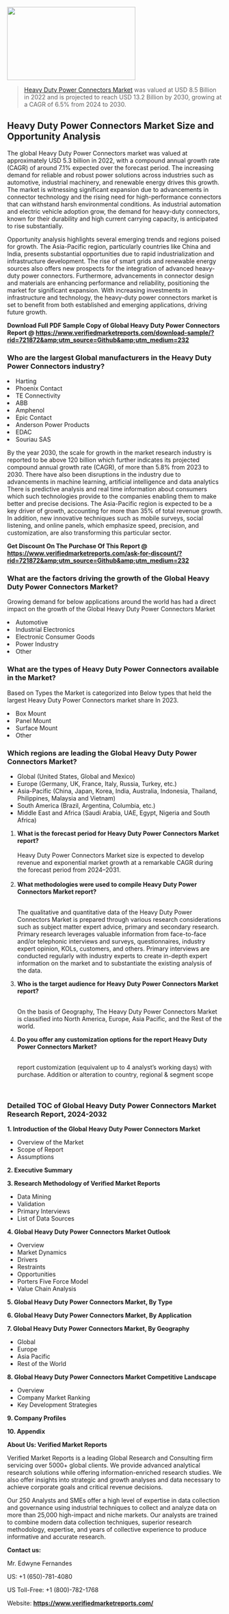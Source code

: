 <img src="https://ffe5etoiles.com/wp-content/uploads/2024/12/MST1-300x171.png" alt="" width="300" height="171" class="alignnone size-medium wp-image-20088" /><blockquote><p><p><a href="https://www.verifiedmarketreports.com/download-sample/?rid=721872&utm_source=Github&utm_medium=232" target="_blank">Heavy Duty Power Connectors Market</a> was valued at USD 8.5 Billion in 2022 and is projected to reach USD 13.2 Billion by 2030, growing at a CAGR of 6.5% from 2024 to 2030.</p></blockquote><p><h2>Heavy Duty Power Connectors Market Size and Opportunity Analysis</h2><p>The global Heavy Duty Power Connectors market was valued at approximately USD 5.3 billion in 2022, with a compound annual growth rate (CAGR) of around 7.1% expected over the forecast period. The increasing demand for reliable and robust power solutions across industries such as automotive, industrial machinery, and renewable energy drives this growth. The market is witnessing significant expansion due to advancements in connector technology and the rising need for high-performance connectors that can withstand harsh environmental conditions. As industrial automation and electric vehicle adoption grow, the demand for heavy-duty connectors, known for their durability and high current carrying capacity, is anticipated to rise substantially.</p><p>Opportunity analysis highlights several emerging trends and regions poised for growth. The Asia-Pacific region, particularly countries like China and India, presents substantial opportunities due to rapid industrialization and infrastructure development. The rise of smart grids and renewable energy sources also offers new prospects for the integration of advanced heavy-duty power connectors. Furthermore, advancements in connector design and materials are enhancing performance and reliability, positioning the market for significant expansion. With increasing investments in infrastructure and technology, the heavy-duty power connectors market is set to benefit from both established and emerging applications, driving future growth.</p></p><p class=""><strong>Download Full PDF Sample Copy of Global Heavy Duty Power Connectors Report @ <a href="https://www.verifiedmarketreports.com/download-sample/?rid=721872&amp;utm_source=Github&amp;utm_medium=232" target="_blank">https://www.verifiedmarketreports.com/download-sample/?rid=721872&amp;utm_source=Github&amp;utm_medium=232</a></strong></p><h3 id="" class="">Who are the largest Global manufacturers in the Heavy Duty Power Connectors industry?</h3><p><li>Harting</li><li> Phoenix Contact</li><li> TE Connectivity</li><li> ABB</li><li> Amphenol</li><li> Epic Contact</li><li> Anderson Power Products</li><li> EDAC</li><li> Souriau SAS</li></p><div class=""><div class="" dir="" data-message-author-role="" data-message-id="" data-message-model-slug=""><div class=""><div class=""><div class=""><div class="" dir="" data-message-author-role="" data-message-id="" data-message-model-slug=""><div class=""><div class=""><p>By the year 2030, the scale for growth in the market research industry is reported to be above 120 billion which further indicates its projected compound annual growth rate (CAGR), of more than 5.8% from 2023 to 2030. There have also been disruptions in the industry due to advancements in machine learning, artificial intelligence and data analytics There is predictive analysis and real time information about consumers which such technologies provide to the companies enabling them to make better and precise decisions. The Asia-Pacific region is expected to be a key driver of growth, accounting for more than 35% of total revenue growth. In addition, new innovative techniques such as mobile surveys, social listening, and online panels, which emphasize speed, precision, and customization, are also transforming this particular sector.</p><p><strong>Get Discount On The Purchase Of This Report @&nbsp; <a href="https://www.verifiedmarketreports.com/ask-for-discount/?rid=721872&amp;utm_source=Github&amp;utm_medium=232" target="_blank">https://www.verifiedmarketreports.com/ask-for-discount/?rid=721872&amp;utm_source=Github&amp;utm_medium=232</a></strong></p></div></div></div></div></div></div></div></div><h3 id="" class="">What are the factors driving the growth of the Global Heavy Duty Power Connectors Market?</h3><p id="" class="">Growing demand for below applications around the world has had a direct impact on the growth of the Global Heavy Duty Power Connectors Market</p><p id="" class=""><li>Automotive</li><li> Industrial Electronics</li><li> Electronic Consumer Goods</li><li> Power Industry</li><li> Other</li></p><h3 id="" class="">What are the types of Heavy Duty Power Connectors available in the Market?</h3><p id="" class="">Based on Types the Market is categorized into Below types that held the largest Heavy Duty Power Connectors market share In 2023.</p><p id="" class=""><li>Box Mount</li><li> Panel Mount</li><li> Surface Mount</li><li> Other</li></p><h3 id="" class="">Which regions are leading the Global Heavy Duty Power Connectors Market?</h3><ul><li>Global (United States, Global and Mexico)</li><li>Europe (Germany, UK, France, Italy, Russia, Turkey, etc.)</li><li>Asia-Pacific (China, Japan, Korea, India, Australia, Indonesia, Thailand, Philippines, Malaysia and Vietnam)</li><li>South America (Brazil, Argentina, Columbia, etc.)</li><li>Middle East and Africa (Saudi Arabia, UAE, Egypt, Nigeria and South Africa)</li></ul><p><ol><li><strong>What is the forecast period for Heavy Duty Power Connectors Market report?<br /></strong><br /><span data-sheets-root="1" data-sheets-value="{&quot;1&quot;:2,&quot;2&quot;:&quot;XXXX size is expected to develop revenue and exponential market growth at a remarkable CAGR during the forecast period from 2024&ndash;2030.&quot;}" data-sheets-userformat="{&quot;2&quot;:12674,&quot;4&quot;:{&quot;1&quot;:2,&quot;2&quot;:16776960},&quot;10&quot;:2,&quot;11&quot;:0,&quot;15&quot;:&quot;Arial&quot;,&quot;16&quot;:12}">Heavy Duty Power Connectors Market size is expected to develop revenue and exponential market growth at a remarkable CAGR during the forecast period from 2024&ndash;2031.</span><br /><br /></li><li><strong>What methodologies were used to compile Heavy Duty Power Connectors Market report?<br /><br /></strong><p>The qualitative and quantitative data of the&nbsp;Heavy Duty Power Connectors Market is prepared through various research considerations such as subject matter expert advice, primary and secondary research. Primary research leverages valuable information from face-to-face and/or telephonic interviews and surveys, questionnaires, industry expert opinion, KOLs, customers, and others. Primary interviews are conducted regularly with industry experts to create in-depth expert information on the market and to substantiate the existing analysis of the data.&nbsp;</p></li><li><strong>Who is the target audience for Heavy Duty Power Connectors Market report?<br /><br /></strong><p>On the basis of Geography, The&nbsp;Heavy Duty Power Connectors Market is classified into North America, Europe, Asia Pacific, and the Rest of the world.</p></li><li><strong>Do you offer any customization options for the report Heavy Duty Power Connectors Market?<br /><br /></strong><p>report customization (equivalent up to 4 analyst&rsquo;s working days) with purchase. Addition or alteration to country, regional &amp; segment scope</p><p>&nbsp;</p></li></ol></p><h3 id="" class="">Detailed TOC of Global Heavy Duty Power Connectors Market Research Report, 2024-2032</h3><p id="" class=""><strong>1. Introduction of the Global Heavy Duty Power Connectors Market</strong></p><ul><li>Overview of the Market</li><li>Scope of Report</li><li>Assumptions</li></ul><p id="" class=""><strong>2. Executive Summary</strong></p><p id="" class=""><strong>3. Research Methodology of&nbsp;Verified Market Reports</strong></p><ul><li>Data Mining</li><li>Validation</li><li>Primary Interviews</li><li>List of Data Sources</li></ul><p id="" class=""><strong>4. Global Heavy Duty Power Connectors Market Outlook</strong></p><ul><li>Overview</li><li>Market Dynamics</li><li>Drivers</li><li>Restraints</li><li>Opportunities</li><li>Porters Five Force Model</li><li>Value Chain Analysis</li></ul><p id="" class=""><strong>5. Global Heavy Duty Power Connectors Market, By&nbsp;Type</strong></p><p id="" class=""><strong>6. Global Heavy Duty Power Connectors Market, By Application</strong></p><p id="" class=""><strong>7. Global Heavy Duty Power Connectors Market, By Geography</strong></p><ul><li>Global</li><li>Europe</li><li>Asia Pacific</li><li>Rest of the World</li></ul><p id="" class=""><strong>8. Global Heavy Duty Power Connectors Market Competitive Landscape</strong></p><ul><li>Overview</li><li>Company Market Ranking</li><li>Key Development Strategies</li></ul><p id="" class=""><strong>9. Company Profiles</strong></p><p id="" class=""><strong>10. Appendix</strong></p><p id="" class=""><strong>About Us: Verified Market Reports</strong></p><p id="" class="">Verified Market Reports is a leading Global Research and Consulting firm servicing over 5000+ global clients. We provide advanced analytical research solutions while offering information-enriched research studies. We also offer insights into strategic and growth analyses and data necessary to achieve corporate goals and critical revenue decisions.</p><p id="" class="">Our 250 Analysts and SMEs offer a high level of expertise in data collection and governance using industrial techniques to collect and analyze data on more than 25,000 high-impact and niche markets. Our analysts are trained to combine modern data collection techniques, superior research methodology, expertise, and years of collective experience to produce informative and accurate research.</p><p id="" class=""><strong>Contact us:</strong></p><p id="" class="">Mr. Edwyne Fernandes</p><p id="" class="">US: +1 (650)-781-4080</p><p id="" class="">US Toll-Free: +1 (800)-782-1768</p><p id="" class="">Website: <a target="" data-test-app-aware-link=""><strong>https://www.verifiedmarketreports.com/</strong></a></p>
